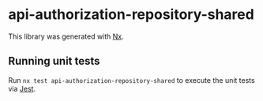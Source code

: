 # api-authorization-repository-shared

This library was generated with [Nx](https://nx.dev).

## Running unit tests

Run `nx test api-authorization-repository-shared` to execute the unit tests via [Jest](https://jestjs.io).
